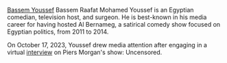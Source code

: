 [Bassem Youssef](https://en.wikipedia.org/wiki/Bassem_Youssef) Bassem Raafat Mohamed Youssef is an Egyptian comedian, television host, and surgeon. He is best-known in his media career for having hosted Al Bernameg, a satirical comedy show focused on Egyptian politics, from 2011 to 2014.

On October 17, 2023, Youssef drew media attention after engaging in a virtual [interview](https://www.youtube.com/watch?v=4idQbwsvtUo) on Piers Morgan's show: Uncensored.
